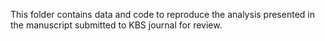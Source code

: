 This folder contains data and code to reproduce the analysis presented in the manuscript submitted to KBS journal for review.
